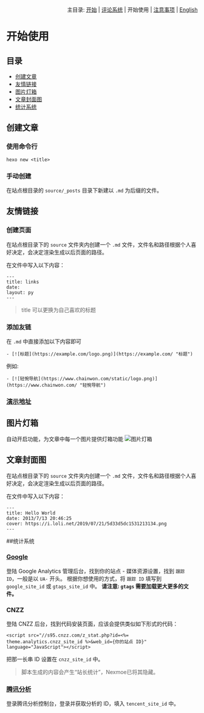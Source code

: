 <div align="right">主目录: <a title="开始" href="https://github.com/nexmoe/hexo-theme-nexmoe/blob/master/WIKI/start.md">开始</a> | <a title="评论系统" href="https://github.com/nexmoe/hexo-theme-nexmoe/blob/master/WIKI/comment.md">评论系统</a> | 开始使用 | <a title="注意事项" href="https://github.com/nexmoe/hexo-theme-nexmoe/blob/master/WIKI/notice.md">注意事项</a> | <a title="English" href="https://github.com/nexmoe/hexo-theme-nexmoe/blob/master/WIKI/en/use.md">English</a></div>

# 开始使用

## 目录

- [创建文章](#%E5%88%9B%E5%BB%BA%E6%96%87%E7%AB%A0)
- [友情链接](#%E5%8F%8B%E6%83%85%E9%93%BE%E6%8E%A5)
- [图片灯箱](#%E5%9B%BE%E7%89%87%E7%81%AF%E7%AE%B1)
- [文章封面图](#%E6%96%87%E7%AB%A0%E5%B0%81%E9%9D%A2%E5%9B%BE)
- [统计系统](#%E7%BB%9F%E8%AE%A1%E7%B3%BB%E7%BB%9F)

## 创建文章

### 使用命令行
```
hexo new <title>
```
### 手动创建

在站点根目录的 `source/_posts` 目录下新建以 `.md` 为后缀的文件。

## 友情链接

### 创建页面
在站点根目录下的 `source` 文件夹内创建一个 `.md` 文件，文件名和路径根据个人喜好决定，会决定渲染生成以后页面的路径。

在文件中写入以下内容：
```
---
title: links
date:
layout: py
---
```
>title 可以更换为自己喜欢的标题

### 添加友链

在 `.md` 中直接添加以下内容即可
```
- [![标题](https://example.com/logo.png)](https://example.com/ "标题")
```
例如:
```
- [![轻惋导航](https://www.chainwon.com/static/logo.png)](https://www.chainwon.com/ "轻惋导航")
```
### [演示地址](https://nexmoe.com/PY.html)

## 图片灯箱

自动开启功能，为文章中每一个图片提供灯箱功能
![图片灯箱](https://nexmoe.com/images/pasted-4.png "图片灯箱")

## 文章封面图

在站点根目录下的 `source` 文件夹内创建一个 `.md` 文件，文件名和路径根据个人喜好决定，会决定渲染生成以后页面的路径。

在文件中写入以下内容：
```
---
title: Hello World
date: 2013/7/13 20:46:25
cover: https://i.loli.net/2019/07/21/5d33d5dc1531213134.png
---
```

##统计系统

### [Google](https://analytics.google.com)

登陆 Google Analytics 管理后台，找到你的站点 - 媒体资源设置，找到 `跟踪 ID`，一般是以 `UA-` 开头。
根据你想使用的方式，将 `跟踪 ID` 填写到 `google_site_id` 或 `gtags_site_id` 中。
**请注意: `gtags` 需要加载更大更多的文件。**

### CNZZ

登陆 CNZZ 后台，找到代码安装页面，应该会提供类似如下形式的代码：
```
<script src="//s95.cnzz.com/z_stat.php?id=<%= theme.analytics.cnzz_site_id %>&web_id={你的站点 ID}" language="JavaScript"></script>
```
把那一长串 ID 设置在 `cnzz_site_id` 中。

>脚本生成的内容会产生“站长统计”，Nexmoe已将其隐藏。

### [腾讯分析](http://ta.qq.com)

登录腾讯分析控制台，登录并获取分析的 ID，填入 `tencent_site_id` 中。